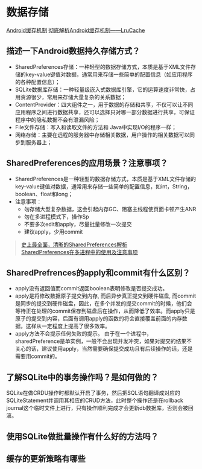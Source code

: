 # 数据存储

[Android缓存机制](https://www.jianshu.com/p/2608f036f362) 
[彻底解析Android缓存机制——LruCache](https://www.jianshu.com/p/b49a111147ee)

## 描述一下Android数据持久存储方式？

* SharedPreferences存储：一种轻型的数据存储方式，本质是基于XML文件存储的key-value键值对数据，通常用来存储一些简单的配置信息（如应用程序的各种配置信息）；
* SQLite数据库存储：一种轻量级嵌入式数据库引擎，它的运算速度非常快，占用资源很少，常用来存储大量复杂的关系数据；
* ContentProvider：四大组件之一，用于数据的存储和共享，不仅可以让不同应用程序之间进行数据共享，还可以选择只对哪一部分数据进行共享，可保证程序中的隐私数据不会有泄漏风险；
* File文件存储：写入和读取文件的方法和 Java中实现I/O的程序一样；
* 网络存储：主要在远程的服务器中存储相关数据，用户操作的相关数据可以同步到服务器上；

## SharedPreferences的应用场景？注意事项？

* SharedPreferences是一种轻型的数据存储方式，本质是基于XML文件存储的key-value键值对数据，通常用来存储一些简单的配置信息，如int，String，boolean、float和long；
* 注意事项：
  * 勿存储大型复杂数据，这会引起内存GC、阻塞主线程使页面卡顿产生ANR
  * 勿在多进程模式下，操作Sp
  * 不要多次edit和apply，尽量批量修改一次提交
  * 建议apply，少用commit

> [史上最全面，清晰的SharedPreferences解析](https://blog.csdn.net/geekerhw/article/details/79713068)  
> [SharedPreferences在多进程中的使用及注意事项](http://zmywly8866.github.io/2015/09/09/sharedpreferences-in-multiprocess.html)

## SharedPrefrences的apply和commit有什么区别？

* apply没有返回值而commit返回boolean表明修改是否提交成功。
* apply是将修改数据原子提交到内存, 而后异步真正提交到硬件磁盘, 而commit是同步的提交到硬件磁盘，因此，在多个并发的提交commit的时候，他们会等待正在处理的commit保存到磁盘后在操作，从而降低了效率。而apply只是原子的提交到内容，后面有调用apply的函数的将会直接覆盖前面的内存数据，这样从一定程度上提高了很多效率。
* apply方法不会提示任何失败的提示。 由于在一个进程中，sharedPreference是单实例，一般不会出现并发冲突，如果对提交的结果不关心的话，建议使用apply，当然需要确保提交成功且有后续操作的话，还是需要用commit的。

## 了解SQLite中的事务操作吗？是如何做的？

SQLite在做CRDU操作时都默认开启了事务，然后把SQL语句翻译成对应的SQLiteStatement并调用其相应的CRUD方法，此时整个操作还是在rollback journal这个临时文件上进行，只有操作顺利完成才会更新db数据库，否则会被回滚。

## 使用SQLite做批量操作有什么好的方法吗？

## 缓存的更新策略有哪些